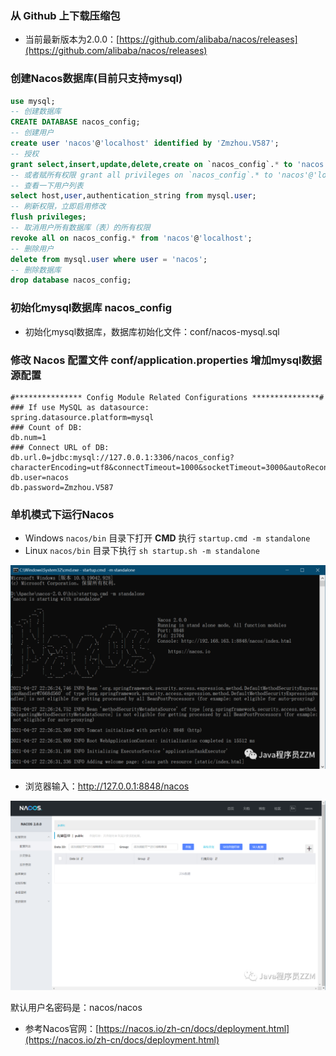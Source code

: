 ### 从 Github 上下载压缩包
- 当前最新版本为2.0.0：[https://github.com/alibaba/nacos/releases](https://github.com/alibaba/nacos/releases)
### 创建Nacos数据库(目前只支持mysql)

```sql
use mysql;
-- 创建数据库
CREATE DATABASE nacos_config;
-- 创建用户
create user 'nacos'@'localhost' identified by 'Zmzhou.V587';
-- 授权
grant select,insert,update,delete,create on `nacos_config`.* to 'nacos'@'localhost';
-- 或者赋所有权限 grant all privileges on `nacos_config`.* to 'nacos'@'localhost';
-- 查看一下用户列表
select host,user,authentication_string from mysql.user;
-- 刷新权限，立即启用修改
flush privileges;
-- 取消用户所有数据库（表）的所有权限
revoke all on nacos_config.* from 'nacos'@'localhost';
-- 删除用户
delete from mysql.user where user = 'nacos';
-- 删除数据库
drop database nacos_config;
```
### 初始化mysql数据库 nacos_config
- 初始化mysql数据库，数据库初始化文件：conf/nacos-mysql.sql

### 修改 Nacos 配置文件 conf/application.properties 增加mysql数据源配置
```
#*************** Config Module Related Configurations ***************#
### If use MySQL as datasource:
spring.datasource.platform=mysql
### Count of DB:
db.num=1
### Connect URL of DB:
db.url.0=jdbc:mysql://127.0.0.1:3306/nacos_config?characterEncoding=utf8&connectTimeout=1000&socketTimeout=3000&autoReconnect=true&useUnicode=true&useSSL=true&serverTimezone=GMT%2B8
db.user=nacos
db.password=Zmzhou.V587
```
### 单机模式下运行Nacos
- Windows `nacos/bin` 目录下打开 **CMD** 执行 `startup.cmd -m standalone`
- Linux `nacos/bin` 目录下执行 `sh startup.sh -m standalone`

![CMD控制台](imgs/nacos-cmd.png)

- 浏览器输入：http://127.0.0.1:8848/nacos

![nacos控制台](imgs/nacos-console.png)

默认用户名密码是：nacos/nacos
- 参考Nacos官网：[https://nacos.io/zh-cn/docs/deployment.html](https://nacos.io/zh-cn/docs/deployment.html)
